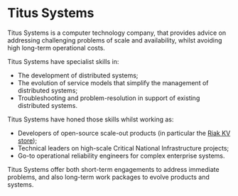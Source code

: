 # Titus Systems

Titus Systems is a computer technology company, that provides advice on addressing challenging problems of scale and availability, whilst avoiding high long-term operational costs.  


Titus Systems have specialist skills in:

- The development of distributed systems;
- The evolution of service models that simplify the management of distributed systems;
- Troubleshooting and problem-resolution in support of existing distributed systems.


Titus Systems have honed those skills whilst working as:

- Developers of open-source scale-out products (in particular the [Riak KV store](http://docs.basho.com/riak)); 
- Technical leaders on high-scale Critical National Infrastructure projects;
- Go-to operational reliability engineers for complex enterprise systems.

Titus Systems offer both short-term engagements to address immediate problems, and also long-term work packages to evolve products and systems.
